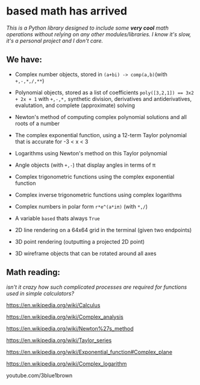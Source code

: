 # based math has arrived

*This is a Python library designed to include some **very cool** math operations without relying on any other modules/libraries. I know it's slow, it's a personal project and I don't care.*

## We have:

- Complex number objects, stored in `(a+bi) -> comp(a,b)`(with `+,-,*,/,**`)

- Polynomial objects, stored as a list of coefficients
 `poly([3,2,1]) == 3x2 + 2x + 1` 
 with `+,-,*,` synthetic division, derivatives and antiderivatives, evalutation, and complete (approximate) solving

 - Newton's method of computing complex polynomial solutions and all roots of a number

 - The complex exponential function, using a 12-term Taylor polynomial that is accurate for -3 < x < 3

- Logarithms using Newton's method on this Taylor polynomial

- Angle objects (with `+,-`) that display angles in terms of π

- Complex trigonometric functions using the complex exponential function

- Complex inverse trigonometric functions using complex logarithms

- Complex numbers in polar form `r*e^(a*iπ)` (with `*,/`)

- A variable `based` thats always `True`

- 2D line rendering on a 64x64 grid in the terminal (given two endpoints)

- 3D point rendering (outputting a projected 2D point)

- 3D wireframe objects that can be rotated around all axes

## Math reading:
*isn't it crazy how such complicated processes are required for functions used in simple calculators?*

https://en.wikipedia.org/wiki/Calculus

https://en.wikipedia.org/wiki/Complex_analysis

https://en.wikipedia.org/wiki/Newton%27s_method

https://en.wikipedia.org/wiki/Taylor_series

https://en.wikipedia.org/wiki/Exponential_function#Complex_plane

https://en.wikipedia.org/wiki/Complex_logarithm

youtube.com/3blue1brown